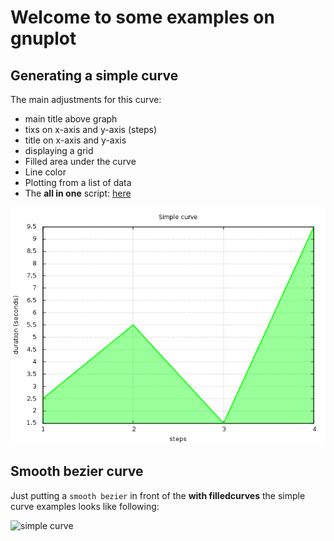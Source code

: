 # Welcome to some examples on gnuplot

## Generating a simple curve
The main adjustments for this curve:

 * main title above graph
 * tixs on x-axis and y-axis (steps)
 * title on x-axis and y-axis
 * displaying a grid
 * Filled area under the curve
 * Line color
 * Plotting from a list of data
 * The **all in one** script: [here](examples/gp_simple_curve.sh)

![simple curve](images/simple-curve.png)

## Smooth bezier curve

Just putting a `smooth bezier` in front of the **with filledcurves** the
simple curve examples looks like following:

![simple curve](images/simple-bezier-curve.png)
